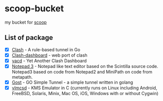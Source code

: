 # scoop-bucket
my bucket for [scoop](https://github.com/lukesampson/scoop)

## List of package
- [x] [Clash](https://github.com/Dreamacro/clash) - A rule-based tunnel in Go
- [x] [Clash-dashboard](https://github.com/Dreamacro/clash-dashboard) - web port of clash
- [x] [yacd](https://github.com/haishanh/yacd) - Yet Another Clash Dashboard
- [x] [Notepad 3](https://github.com/rizonesoft/Notepad3) - Notepad like text editor based on the Scintilla source code. Notepad3 based on code from Notepad2 and MiniPath on code from metapath.
- [x] [Gost](https://github.com/ginuerzh/gost) - GO Simple Tunnel - a simple tunnel written in golang
- [x] [vlmcsd](https://github.com/Wind4/vlmcsd) - KMS Emulator in C (currently runs on Linux including Android, FreeBSD, Solaris, Minix, Mac OS, iOS, Windows with or without Cygwin)